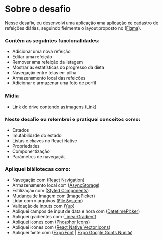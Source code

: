 # Sobre o desafio

Nesse desafio, eu desenvolvi uma aplicação uma aplicação de cadastro de refeições diárias, seguindo fielmente o layout proposto no ([Figma](https://www.figma.com/design/vZA4LTwRD01HDJLWUFIuKb/Daily-Diet-%E2%80%A2-Desafio-React-Native?node-id=0-1&p=f&t=Baqt5QCqylwQsQpS-0)).

### Contém as seguintes funcionalidades:

- Adicionar uma nova refeição
- Editar uma refeição
- Remover uma refeição da listagem
- Mostrar as estatísticas do progresso da dieta
- Navegação entre telas em pilha
- Armazenamento local das refeições
- Adicionar e armazenar uma foto de perfil

### Midia
  - Link do drive contendo as imagens ([Link](https://drive.google.com/drive/folders/1ZaQ3G8naIMTAwcrBmqNNmd2MSwPwZOj5?usp=drive_link))

### Neste desafio eu relembrei e pratiquei conceitos como:

- Estados
- Imutabilidade do estado
- Listas e chaves no React Native
- Propriedades
- Componentização
- Parâmetros de navegação

### Apliquei bibliotecas como:

- Navegação com ([React Navigation](https://reactnavigation.org/))
- Armazenamento local com ([AsyncStorage](https://react-native-async-storage.github.io/async-storage/docs/usage/))
- Estilização com ([Styled Components](https://styled-components.com/))
- Mudança de Imagem com ([ImagePicker](https://docs.expo.dev/versions/latest/sdk/imagepicker/))
- Lidar com o arquivos ([File System](https://docs.expo.dev/versions/latest/sdk/filesystem/))
- Validação de inputs com ([Yup](https://github.com/jquense/yup))
- Apliquei campos de input de data e hora com ([DatetimePicker](https://github.com/react-native-datetimepicker/datetimepicker))
- Apliquei gradientes com ([LinearGradient](https://docs.expo.dev/versions/latest/sdk/linear-gradient/))
- Apliquei icones com ([Phosphor Icons](https://phosphoricons.com/))
- Apliquei icones com ([React Native Vector Icons](https://github.com/oblador/react-native-vector-icons))
- Apliquei fonte com ([Expo Font](https://docs.expo.dev/versions/latest/sdk/font/) | [Expo Google Gonts Nunito](https://www.npmjs.com/package/@expo-google-fonts/nunito))
